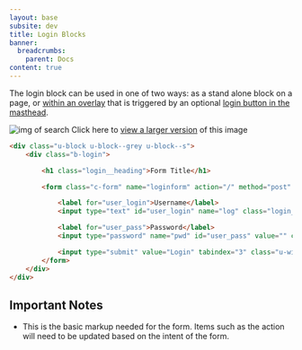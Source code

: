 ```yaml
---
layout: base
subsite: dev
title: Login Blocks
banner:
  breadcrumbs:
    parent: Docs
content: true
---
```


The login block can be used in one of two ways: as a stand alone block on a page, or [within an overlay]({{site.url}}dev/layouts/overlay/) that is triggered by an optional [login button in the masthead]({{site.url}}dev/blocks/header/masthead#masthead-with-login-button).

![img of search](http://cu-raven.s3.amazonaws.com/assets/img/docs/block-login.jpg)
Click here to <a href="http://cu-raven.s3.amazonaws.com/assets/img/docs/block-login.jpg" target="_blank">view a larger version</a> of this image

```html
<div class="u-block u-block--grey u-block--s">
	<div class="b-login">

		<h1 class="login__heading">Form Title</h1>

		<form class="c-form" name="loginform" action="/" method="post" accept-charset="UTF-8">

			<label for="user_login">Username</label>
			<input type="text" id="user_login" name="log" class="login__field" value="" tabindex="1" autocapitalize="off" autocorrect="off" autofocus="autofocus" aria-required="true">

			<label for="user_pass">Password</label>
			<input type="password" name="pwd" id="user_pass" value="" class="form-control form-control input-block" tabindex="2" aria-required="true">

			<input type="submit" value="Login" tabindex="3" class="u-width-full">
		</form>
	</div>
</div>
```

## Important Notes

- This is the basic markup needed for the form. Items such as the action will need to be updated based on the intent of the form.
